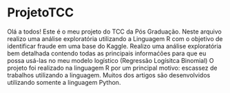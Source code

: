# ProjetoTCC
Olá a todos! Este é o meu projeto do TCC da Pós Graduação. Neste arquivo realizo uma análise exploratória utilizando a Linguagem R com o objetivo de identificar fraude em uma base do Kaggle.
Realizo uma análise exploratória bem detalhada contendo todas as principais informaćões para que eu possa usá-las no meu modelo logístico (Regressão Logísitca Binomial)
O projeto foi realizado na linguagem R por um principal motivo: escassez de trabalhos utilizando a linguagem. Muitos dos artigos são desenvolvidos utilizando somente a linguagem Python. 
